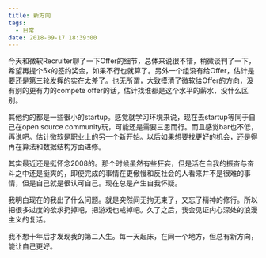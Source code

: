 ```yaml
---
title: 新方向
tags:
  - 日常
date: 2018-09-17 18:39:00
---
```

今天和微软Recruiter聊了一下Offer的细节，总体来说很不错，稍微谈判了一下，希望再提个5k的签约奖金，如果不行也就算了。另外一个组没有给Offer，估计是要还是第三轮发挥的实在太差了。也无所谓，大致摸清了微软给Offer的方向，没有别的更有力的compete offer的话，估计找谁都是这个水平的薪水，没什么区别。

<!-- more -->
其他约的都是一些很小的startup。感觉就学习环境来说，现在去startup等同于自己在open source community玩，可能还是需要三思而行。而且感觉bar也不低，再说吧。估计微软是职业上的另一个新开始。以后如果想要找更好的机会，还是得再在算法和数据结构方面进修。

其实最近还是挺怀念2008的。那个时候虽然有些狂妄，但是活在自我的振奋与奋斗之中还是挺爽的，即便完成的事情在更傲慢和反社会的人看来并不是很难的事情，但是自己就是很认可自己。现在总是产生自我怀疑。

我明白现在的我出了什么问题。就是突然间无拘无束了，又忘了精神的修行。所以把很多过度的欲求扔掉吧，把游戏也戒掉吧。久了之后，我会见证内心深处的浪漫主义的复活。

我不想十年后才发现我的第二人生。每一天起床，在同一个地方，但总有新方向，能让自己更好。
